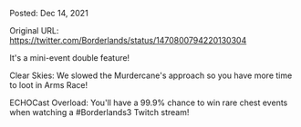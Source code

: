 Posted: Dec 14, 2021

Original URL: https://twitter.com/Borderlands/status/1470800794220130304

It's a mini-event double feature!

Clear Skies: We slowed the Murdercane's approach so you have more time to loot in Arms Race!

ECHOCast Overload: You'll have a 99.9% chance to win rare chest events when watching a #Borderlands3 Twitch stream!

